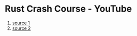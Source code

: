 # Rust Crash Course - YouTube

1. [source 1](https://www.youtube.com/watch?v=zF34dRivLOw&list=PLkWkmjPxsY0lcrGlJlmFXuZWe3zUddJMo&index=6&t=134s)
2. [source 2](https://www.youtube.com/watch?v=WnWGO-tLtLA&list=PLkWkmjPxsY0lcrGlJlmFXuZWe3zUddJMo&index=7)

